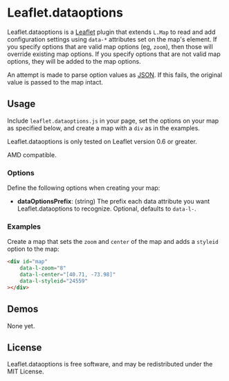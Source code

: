 Leaflet.dataoptions
===================

Leaflet.dataoptions is a [Leaflet][] plugin that extends `L.Map` to read and add
configuration settings using `data-*` attributes set on the map's element. If
you specify options that are valid map options (eg, `zoom`), then those will 
override existing map options. If you specify options that are not valid map 
options, they will be added to the map options.

An attempt is made to parse option values as [JSON][]. If this fails, the 
original value is passed to the map intact.


## Usage

Include `leaflet.dataoptions.js` in your page, set the options on your map as
specified below, and create a map with a `div` as in the examples.

Leaflet.dataoptions is only tested on Leaflet version 0.6 or greater.

AMD compatible.


### Options

Define the following options when creating your map:

 - **dataOptionsPrefix**: (string) The prefix each data attribute you want 
   Leaflet.dataoptions to recognize. Optional, defaults to `data-l-`.


### Examples

Create a map that sets the `zoom` and `center` of the map and adds a `styleid`
option to the map:

```html
<div id="map"
    data-l-zoom="8"
    data-l-center="[40.71, -73.98]"
    data-l-styleid="24559"
></div>
```


## Demos

None yet.


## License

Leaflet.dataoptions is free software, and may be redistributed under the MIT
License.


 [Leaflet]: https://github.com/Leaflet/Leaflet
 [JSON]: http://json.org/
